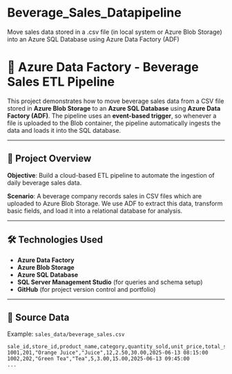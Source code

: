 # Beverage_Sales_Datapipeline
Move sales data stored in a .csv file (in local system or Azure Blob Storage) into an Azure SQL Database using Azure Data Factory (ADF)

# 🧃 Azure Data Factory - Beverage Sales ETL Pipeline

This project demonstrates how to move beverage sales data from a CSV file stored in **Azure Blob Storage** to an **Azure SQL Database** using **Azure Data Factory (ADF)**. The pipeline uses an **event-based trigger**, so whenever a file is uploaded to the Blob container, the pipeline automatically ingests the data and loads it into the SQL database.

---

## 📌 Project Overview

**Objective**: Build a cloud-based ETL pipeline to automate the ingestion of daily beverage sales data.

**Scenario**: A beverage company records sales in CSV files which are uploaded to Azure Blob Storage. We use ADF to extract this data, transform basic fields, and load it into a relational database for analysis.

---

## 🛠️ Technologies Used

- **Azure Data Factory**
- **Azure Blob Storage**
- **Azure SQL Database**
- **SQL Server Management Studio** (for queries and schema setup)
- **GitHub** (for project version control and portfolio)

---

## 📁 Source Data

Example: `sales_data/beverage_sales.csv`

```csv
sale_id,store_id,product_name,category,quantity_sold,unit_price,total_sale,sale_timestamp
1001,201,"Orange Juice","Juice",12,2.50,30.00,2025-06-13 08:15:00
1002,202,"Green Tea","Tea",5,3.00,15.00,2025-06-13 09:45:00
...

